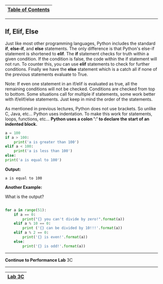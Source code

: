 |[Table of Contents](/00-Table-of-Contents.md)|
|---|

---

## If, Elif, Else

Just like most other programming languages, Python includes the standard **if**, **else-if**, and **else** statements. The only difference is that Python's else-if statement is shortened to **elif**. The **if** statement checks for truth within a given condition. If the condition is false, the code within the if statement will not run. To counter this, you can use **elif** statements to check for further conditions. Finally we have the **else** statement which is a catch all if none of the previous statements evaluate to True.

Note: If even one statement in an if/elif is evaluated as true, all the remaining conditions will not be checked. Conditions are checked from top to bottom. Some situations call for multiple if statements, some work better with if/elif/else statements. Just keep in mind the order of the statements.

As mentioned in previous lectures, Python does not use brackets. So unlike C, Java, etc... Python uses indentation. To make this work for statements, loops, functions, etc... **Python uses a colon ':' to declare the start of an indented block.**

```python
a = 100
if a > 100:
    print('a is greater than 100')
elif a < 100:
    print('a is less than 100')
else:
print('a is equal to 100')
```

**Output:**

```text
a is equal to 100
```

**Another Example:**

What is the output?

```python
 
for a in range(51):
    if a == 0:
        print("{} you can't divide by zero!".format(a))
    elif a % 10 == 0:
        print ('{} can be divided by 10!!!'.format(a))
    elif a % 2 == 0:
        print('{} is even!'.format(a))
    else:
        print('{} is odd!'.format(a))
```  

---
**Continue to Performance Lab** 3C

---

|[Lab 3C](/03_Flow_Control/lab3c.md)|
|---|
